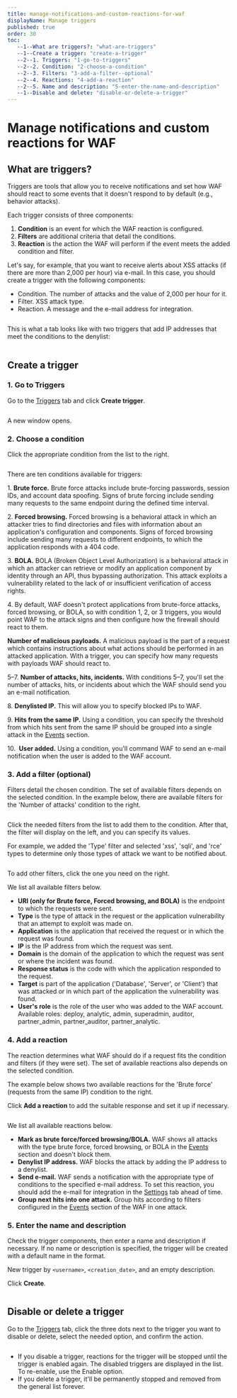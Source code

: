 ```yaml
---
title: manage-notifications-and-custom-reactions-for-waf
displayName: Manage triggers
published: true
order: 30
toc:
   --1--What are triggers?: "what-are-triggers"
   --1--Create a trigger: "create-a-trigger"
   --2--1. Triggers: "1-go-to-triggers"
   --2--2. Сondition: "2-choose-a-condition"
   --2--3. Filters: "3-add-a-filter--optional"
   --2--4. Reactions: "4-add-a-reaction"
   --2--5. Name and description: "5-enter-the-name-and-description"
   --1--Disable and delete: "disable-or-delete-a-trigger"
---
```

# Manage notifications and custom reactions for WAF
  
## What are triggers?

Triggers are tools that allow you to receive notifications and set how WAF should react to some events that it doesn't respond to by default (e.g., behavior attacks).

Each trigger consists of three components:

1.  **Condition** is an event for which the WAF reaction is configured.
2.  **Filters** are additional criteria that detail the conditions.
3.  **Reaction** is the action the WAF will perform if the event meets the added condition and filter.

Let's say, for example, that you want to receive alerts about XSS attacks (if there are more than 2,000 per hour) via e-mail. In this case, you should create a trigger with the following components:

*   Condition. The number of attacks and the value of 2,000 per hour for it.
*   Filter. XSS attack type.
*   Reaction. A message and the e-mail address for integration.

<img src="https://support.gcore.com/hc/article_attachments/10592570751633" alt="">

This is what a tab looks like with two triggers that add IP addresses that meet the conditions to the denylist:

<img src="https://support.gcore.com/hc/article_attachments/10592555347729" alt="">

## Create a trigger

### 1. Go to Triggers

Go to the <a href="https://web-protect.gcore.com/waf/triggers/list" target="_blank">Triggers</a> tab and click **Create trigger**.

<img src="https://support.gcore.com/hc/article_attachments/11773688591889" alt="">

A new window opens.

### 2. Choose a condition

Click the appropriate condition from the list to the right.

<img src="https://support.gcore.com/hc/article_attachments/10592570864017" alt="">

There are ten conditions available for triggers:

1. **Brute force.** Brute force attacks include brute-forcing passwords, session IDs, and account data spoofing. Signs of brute forcing include sending many requests to the same endpoint during the defined time interval.

2. **Forced browsing.** Forced browsing is a behavioral attack in which an attacker tries to find directories and files with information about an application's configuration and components. Signs of forced browsing include sending many requests to different endpoints, to which the application responds with a 404 code.

3. **BOLA.** BOLA (Broken Object Level Authorization) is a behavioral attack in which an attacker can retrieve or modify an application component by identity through an API, thus bypassing authorization. This attack exploits a vulnerability related to the lack of or insufficient verification of access rights.

4. By default, WAF doesn't protect applications from brute-force attacks, forced browsing, or BOLA, so with condition 1, 2, or 3 triggers, you would point WAF to the attack signs and then configure how the firewall should react to them.

**Number of malicious payloads.** A malicious payload is the part of a request which contains instructions about what actions should be performed in an attacked application. With a trigger, you can specify how many requests with payloads WAF should react to.

5–7. **Number of attacks, hits, incidents.** With conditions 5–7, you'll set the number of attacks, hits, or incidents about which the WAF should send you an e-mail notification.

8. **Denylisted IP.** This will allow you to specify blocked IPs to WAF.

9. **Hits from the same IP.** Using a condition, you can specify the threshold from which hits sent from the same IP should be grouped into a single attack in the <a href="https://web-protect.gcore.com/waf/events/incidents" target="_blank">Events</a> section.

10.  **User added.** Using a condition, you'll command WAF to send an e-mail notification when the user is added to the WAF account.

### 3. Add a filter (optional)

Filters detail the chosen condition. The set of available filters depends on the selected condition. In the example below, there are available filters for the 'Number of attacks' condition to the right.

<img src="https://support.gcore.com/hc/article_attachments/10592570987281" alt="">

Click the needed filters from the list to add them to the condition. After that, the filter will display on the left, and you can specify its values.

For example, we added the 'Type' filter and selected 'xss', 'sqli', and 'rce' types to determine only those types of attack we want to be notified about.

<img src="https://support.gcore.com/hc/article_attachments/10592570995985" alt="">

To add other filters, click the one you need on the right.

We list all available filters below.

- **URI (only for Brute force, Forced browsing, and BOLA)** is the endpoint to which the requests were sent.
- **Type** is the type of attack in the request or the application vulnerability that an attempt to exploit was made on.
- **Application** is the application that received the request or in which the request was found.
- **IP** is the IP address from which the request was sent.
- **Domain** is the domain of the application to which the request was sent or where the incident was found.
- **Response status** is the code with which the application responded to the request.
- **Target** is part of the application ('Database', 'Server', or 'Client') that was attacked or in which part of the application the vulnerability was found.
- **User's role** is the role of the user who was added to the WAF account. Available roles: deploy, analytic, admin, superadmin, auditor, partner_admin, partner_auditor, partner_analytic.

### 4. Add a reaction

The reaction determines what WAF should do if a request fits the condition and filters (if they were set). The set of available reactions also depends on the selected condition.

The example below shows two available reactions for the 'Brute force' (requests from the same IP) condition to the right.

Click **Add a reaction** to add the suitable response and set it up if necessary.

<img src="https://support.gcore.com/hc/article_attachments/10592571105937" alt="">

We list all available reactions below.

- **Mark as brute force/forced browsing/BOLA.** WAF shows all attacks with the type brute force, forced browsing, or BOLA in the <a href="https://web-protect.gcore.com/waf/events/incidents" target="_blank">Events</a> section and doesn't block them.
- **Denylist IP address.** WAF blocks the attack by adding the IP address to a denylist.
- **Send e-mail.** WAF sends a notification with the appropriate type of conditions to the specified e-mail address. To set this reaction, you should add the e-mail for integration in the <a href="https://web-protect.gcore.com/waf/settings/integrations" target="_blank">Settings</a> tab ahead of time.
- **Group next hits into one attack.** Group hits according to filters configured in the <a href="https://web-protect.gcore.com/waf/events/incidents" target="_blank">Events</a> section of the WAF in one attack.

### 5. Enter the name and description

Check the trigger components, then enter a name and description if necessary. If no name or description is specified, the trigger will be created with a default name in the format.

New trigger by ```<username>```, ```<creation_date>```, and an empty description.

Click **Create**.

<img src="https://support.gcore.com/hc/article_attachments/10592571112721" alt="">

## Disable or delete a trigger

Go to the <a href="https://web-protect.gcore.com/waf/triggers/list" target="_blank">Triggers</a> tab, click the three dots next to the trigger you want to disable or delete, select the needed option, and confirm the action.

<img src="https://support.gcore.com/hc/article_attachments/10592589376529" alt="">

- If you disable a trigger, reactions for the trigger will be stopped until the trigger is enabled again. The disabled triggers are displayed in the list. To re-enable, use the Enable option.
- If you delete a trigger, it'll be permanently stopped and removed from the general list forever.